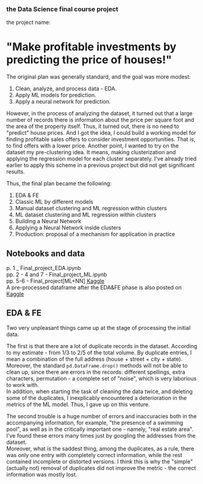 ### the Data Science final course project 
the project name:   
# "Make profitable investments by predicting the price of houses!"

The original plan was generally standard, and the goal was more modest:
1) Clean, analyze, and process data - EDA.
2) Apply ML models for prediction.
3) Apply a neural network for prediction.

However, in the process of analyzing the dataset, it turned out that a large number of records there is information about the price per square foot 
and the area of the property itself. Thus, it turned out,   there is no need to "predict" house prices. And I got the idea, I could build a working 
model for finding profitable sales offers to consider investment opportunities. That is, to find offers with a lower price.
Another point, I wanted to try on the dataset my pre-clustering idea. It means, making clusterization and applying the regression model for each 
cluster separately. I've already tried earlier to apply this scheme in a previous project but did not get significant results.

Thus, the final plan became the following:
1) EDA & FE
2) Classic ML by different models
3) Manual dataset clustering and ML regression within clusters
4) ML dataset clustering and ML regression within clusters
5) Building a Neural Network
6) Applying a Neural Network inside clusters
7) Production: proposal of a mechanism for application in practice

## Notebooks and data


p. 1 _ Final_project_EDA.ipynb  
pp. 2 - 4 and 7 - Final_project_ML.ipynb  
pp. 5-6 - Final_project[ML+NN] [Kaggle](https://www.kaggle.com/code/sergeikroupen/final-project-ml-nn/edit)  
A pre-processed dataframe after the EDA&FE phase is also posted on [Kaggle](https://www.kaggle.com/datasets/sergeikroupen/housing-preprocessed-data)

## EDA & FE

Two very unpleasant things came up at the stage of processing the initial data.

The first is that there are a lot of duplicate records in the dataset. According to my estimate - from 1/3 to 2/5 of the total volume. 
By duplicate entries, I mean a combination of the full address (house + street + city + state). Moreover, the standard `pd.DataFrame.drop()` 
methods will not be able to clean up, since there are errors in the records: different spellings, extra characters, permutation - a complete set 
of "noise", which is very laborious to work with.    
In addition, when starting the task of cleaning the data twice, and deleting some of the duplicates, I inexplicably encountered a deterioration 
in the metrics of the ML model. Thus, I gave up on this venture.   

The second trouble is a huge number of errors and inaccuracies both in the accompanying information, for example, "the presence of a swimming pool", 
as well as in the critically important one - namely, "real estate area". I've found these errors many times just by googling the addresses from 
the dataset.    
Moreover, what is the saddest thing, among the duplicates, as a rule, there was only one entry with completely correct information, while 
the rest contained incomplete or distorted versions. I think this is why the "simple" (actually not) removal of duplicates did not improve 
the metric - the correct information was mostly lost.   



